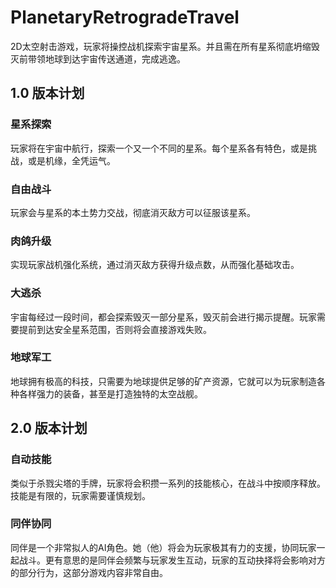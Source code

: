 # PlanetaryRetrogradeTravel

2D太空射击游戏，玩家将操控战机探索宇宙星系。并且需在所有星系彻底坍缩毁灭前带领地球到达宇宙传送通道，完成逃逸。


## 1.0 版本计划

### 星系探索
玩家将在宇宙中航行，探索一个又一个不同的星系。每个星系各有特色，或是挑战，或是机缘，全凭运气。

### 自由战斗
玩家会与星系的本土势力交战，彻底消灭敌方可以征服该星系。

### 肉鸽升级
实现玩家战机强化系统，通过消灭敌方获得升级点数，从而强化基础攻击。

### 大逃杀
宇宙每经过一段时间，都会探索毁灭一部分星系，毁灭前会进行揭示提醒。玩家需要提前到达安全星系范围，否则将会直接游戏失败。

### 地球军工
地球拥有极高的科技，只需要为地球提供足够的矿产资源，它就可以为玩家制造各种各样强力的装备，甚至是打造独特的太空战舰。


## 2.0 版本计划

### 自动技能
类似于杀戮尖塔的手牌，玩家将会积攒一系列的技能核心，在战斗中按顺序释放。技能是有限的，玩家需要谨慎规划。

### 同伴协同
同伴是一个非常拟人的AI角色。她（他）将会为玩家极其有力的支援，协同玩家一起战斗。更有意思的是同伴会频繁与玩家发生互动，玩家的互动抉择将会影响对方的部分行为，这部分游戏内容非常自由。
